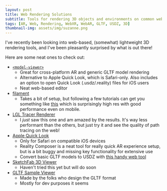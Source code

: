 ```yaml
---
layout: post
title: Web Rendering Solutions
subtitle: Tools for rendering 3D objects and environments on common web browsers.
tags: [AR, Web, Rendering, WebXR, WebAR, GLTF, USDZ, 3D]
thumbnail-img: assets/img/suzanne.png
---
```


I've recently been looking into web-based, (somewhat) lightweight 3D rendering tools, and I've been pleasantly surprised by what is out there!

Here are some neat ones to check out:

- [`<model-viewer>`](https://modelviewer.dev/)
  - Great for cross-platform AR and generic GLTF model rendering
  - Alternative to Apple Quick Look, which is Safari-only. Also includes an option to open Quick Look (.usdz/.reality) files for iOS users
  - Neat web-based editor
  <!-- - See a quick example [here](https://blakejarvis.design/modelViewer) -->
- [filament](https://github.com/google/filament)
  - Takes a bit of setup, but following a few tutorials can get you something like [this](https://blakejarvis.design/suzanne) which is surprisingly high res with good performance even on mobile.
- [LGL Tracer Renderer](https://lgltracer.com/)
  - I *just* saw this one and am amazed by the results. It's way less performant than the others, but just try it and see the quality of path tracing on the web!
- [Apple Quick Look](https://developer.apple.com/augmented-reality/quick-look/)
  - Only for Safari on compatible iOS devices
  - Reality Composer is a neat tool for really quick AR experience setup, but is a bit buggy and missing key functionality for extensive use
  - Convert basic GLTF models to USDZ with [this handy web tool](https://spase.io/playground)
- [SketchFab 3D Viewer](https://sketchfab.com/3d-viewer)
  - Haven't tried this yet but will do soon
- [GLTF Sample Viewer](https://github.khronos.org/glTF-Sample-Viewer-Release/)
  - Made by the folks who design the GLTF format
  - Mostly for dev purposes it seems
